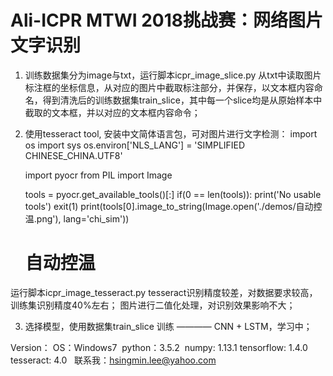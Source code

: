 # Ali-ICPR MTWI 2018挑战赛：网络图片文字识别

1. 训练数据集分为image与txt，运行脚本icpr_image_slice.py 从txt中读取图片标注框的坐标信息，从对应的图片中截取标注部分，并保存，以文本框内容命名，得到清洗后的训练数据集train_slice，其中每一个slice均是从原始样本中截取的文本框，并以对应的文本框内容命令；

2. 使用tesseract tool, 安装中文简体语言包，可对图片进行文字检测：
	import os
	import sys
	os.environ['NLS_LANG'] = 'SIMPLIFIED CHINESE_CHINA.UTF8'
	
	import pyocr
	from PIL import Image
	
	tools = pyocr.get_available_tools()[:]
	if(0 == len(tools)):
		print('No usable tools')
		exit(1)
	print(tools[0].image_to_string(Image.open('./demos/自动控温.png'), lang='chi_sim'))
	# 自动控温
运行脚本icpr_image_tesseract.py
tesseract识别精度较差，对数据要求较高，训练集识别精度40%左右；
图片进行二值化处理，对识别效果影响不大；

3. 选择模型，使用数据集train_slice 训练 ———— CNN + LSTM，学习中；

Version：
  OS：Windows7
  python：3.5.2
  numpy: 1.13.1
  tensorflow: 1.4.0
  tesseract: 4.0
  
联系我：hsingmin.lee@yahoo.com

